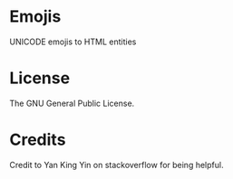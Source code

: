 # Emojis

UNICODE emojis to HTML entities

# License
The GNU General Public License.

# Credits
Credit to Yan King Yin on stackoverflow for being helpful.
